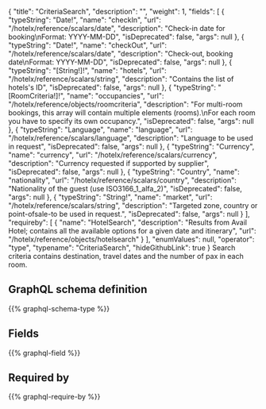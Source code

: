{
  "title": "CriteriaSearch",
  "description": "",
  "weight": 1,
  "fields": [
    {
      "typeString": "Date!",
      "name": "checkIn",
      "url": "/hotelx/reference/scalars/date",
      "description": "Check-in date for booking\nFormat: YYYY-MM-DD",
      "isDeprecated": false,
      "args": null
    },
    {
      "typeString": "Date!",
      "name": "checkOut",
      "url": "/hotelx/reference/scalars/date",
      "description": "Check-out, booking date\nFormat: YYYY-MM-DD",
      "isDeprecated": false,
      "args": null
    },
    {
      "typeString": "[String!]!",
      "name": "hotels",
      "url": "/hotelx/reference/scalars/string",
      "description": "Contains the list of hotels's ID",
      "isDeprecated": false,
      "args": null
    },
    {
      "typeString": "[RoomCriteria!]!",
      "name": "occupancies",
      "url": "/hotelx/reference/objects/roomcriteria",
      "description": "For multi-room bookings, this array will contain multiple elements (rooms).\nFor each room you have to specify its own occupancy.",
      "isDeprecated": false,
      "args": null
    },
    {
      "typeString": "Language",
      "name": "language",
      "url": "/hotelx/reference/scalars/language",
      "description": "Language to be used in request",
      "isDeprecated": false,
      "args": null
    },
    {
      "typeString": "Currency",
      "name": "currency",
      "url": "/hotelx/reference/scalars/currency",
      "description": "Currency requested if supported by supplier",
      "isDeprecated": false,
      "args": null
    },
    {
      "typeString": "Country",
      "name": "nationality",
      "url": "/hotelx/reference/scalars/country",
      "description": "Nationality of the guest (use ISO3166_1_alfa_2)",
      "isDeprecated": false,
      "args": null
    },
    {
      "typeString": "String!",
      "name": "market",
      "url": "/hotelx/reference/scalars/string",
      "description": "Targeted zone, country or point-ofsale-to be used in request.",
      "isDeprecated": false,
      "args": null
    }
  ],
  "requireby": [
    {
      "name": "HotelSearch",
      "description": "Results from Avail Hotel; contains all the available options for a given date and itinerary",
      "url": "/hotelx/reference/objects/hotelsearch"
    }
  ],
  "enumValues": null,
  "operator": "type",
  "typename": "CriteriaSearch",
  "hideGithubLink": true
}
Search criteria contains destination, travel dates and the number of pax in each room.
## GraphQL schema definition

{{% graphql-schema-type %}}

## Fields

{{% graphql-field %}}

## Required by

{{% graphql-require-by %}}
